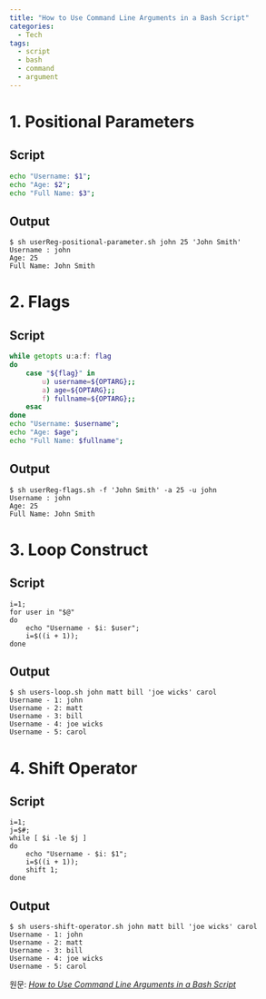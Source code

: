 ```yaml
---
title: "How to Use Command Line Arguments in a Bash Script"
categories:
  - Tech
tags:
  - script
  - bash
  - command
  - argument
---
```


# 1. Positional Parameters
## Script
```sh
echo "Username: $1";
echo "Age: $2";
echo "Full Name: $3";
```
## Output
```
$ sh userReg-positional-parameter.sh john 25 'John Smith'
Username : john
Age: 25
Full Name: John Smith
```

# 2. Flags
## Script
```sh
while getopts u:a:f: flag
do
    case "${flag}" in
        u) username=${OPTARG};;
        a) age=${OPTARG};;
        f) fullname=${OPTARG};;
    esac
done
echo "Username: $username";
echo "Age: $age";
echo "Full Name: $fullname";
```

## Output
```
$ sh userReg-flags.sh -f 'John Smith' -a 25 -u john
Username : john
Age: 25
Full Name: John Smith
```

# 3. Loop Construct
## Script
```
i=1;
for user in "$@" 
do
    echo "Username - $i: $user";
    i=$((i + 1));
done
```
## Output
```
$ sh users-loop.sh john matt bill 'joe wicks' carol
Username - 1: john
Username - 2: matt
Username - 3: bill
Username - 4: joe wicks
Username - 5: carol
```

# 4. Shift Operator
## Script
```
i=1;
j=$#;
while [ $i -le $j ] 
do
    echo "Username - $i: $1";
    i=$((i + 1));
    shift 1;
done
```
## Output
```
$ sh users-shift-operator.sh john matt bill 'joe wicks' carol
Username - 1: john
Username - 2: matt
Username - 3: bill
Username - 4: joe wicks
Username - 5: carol
```
원문: [_How to Use Command Line Arguments in a Bash Script_](https://www.baeldung.com/linux/use-command-line-arguments-in-bash-script)